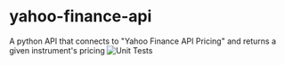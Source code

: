 # yahoo-finance-api
A python API that connects to "Yahoo Finance API Pricing" and returns a given instrument's pricing
![Unit Tests](https://github.com/EOnyenezido/yahoo-finance-api/workflows/Unit%20Tests/badge.svg?branch=master)